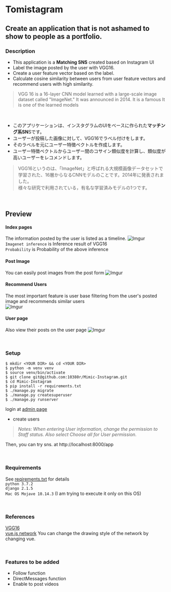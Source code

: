 # Tomistagram

## Create an application that is not ashamed to show to people as a portfolio.

### Description
- This application is a **Matching SNS** created based on Instagram UI
- Label the image posted by the user with VGG16.  
- Create a user feature vector based on the label.  
- Calculate cosine similarity between users from user feature vectors and recommend users with high similarity.  
> VGG 16 is a 16-layer CNN model learned with a large-scale image dataset called "ImageNet." It was announced in 2014. It is a famous It is one of the learned models  

<br>

- このアプリケーションは、インスタグラムのUIをベースに作られた**マッチング系SN**Sです。  
- ユーザーが投稿した画像に対して、VGG16でラベル付けをします。  
- そのラベルを元にユーザー特徴ベクトルを作成します。
- ユーザー特徴ベクトルからユーザー間のコサイン類似度を計算し、類似度が高いユーザーをレコメンドします。  
 > VGG16というのは、「ImageNet」と呼ばれる大規模画像データセットで学習された、16層からなるCNNモデルのことです。2014年に発表されました。  
 > 様々な研究で利用されている，有名な学習済みモデルの1つです。

<br>

## Preview
  #### Index pages
  The information posted by the user is listed as a timeline.
  ![Imgur](https://i.imgur.com/yrTnLXI.gif)  
  `Imagenet inference` is Inference result of VGG16  
  `Probability` is Probability of the above inference  
  
  #### Post Image
  You can easily post images from the post form
  ![Imgur](https://i.imgur.com/DVe92po.gif)  
  
  #### Recommend Users
  The most important feature is user base filtering from the user's posted image and recommends similar users  
  ![Imgur](https://i.imgur.com/b7sowfW.png)  
  
  #### User page
  Also view their posts on the user page
  ![Imgur](https://i.imgur.com/a6e9nGa.png)

<br>

### Setup
`$ mkdir <YOUR DIR> && cd <YOUR DIR>`  
`$ python -m venv venv`  
`$ source venv/bin/activate`  
`$ git clone git@github.com:10380r/Mimic-Instagram.git`  
`$ cd Mimic-Instagram`  
`$ pip install -r requirements.txt`  
`$ ./manage.py migrate`  
`$ ./manage.py createsuperuser`  
`$ ./manage.py runserver`  

login at [admin page](http://localhost:8000/admin)
  - create users
  > _Notes: When entering User information, change the permission to Staff status. Also select Choose all for User permission._

Then, you can try sns. at http://localhost:8000/app

<br>

### Requirements
See [reqirements.txt](https://github.com/10380r/Mimic-Instagram/blob/master/requirements.txt) for details  
`python 3.7.2`  
`django 2.1.5`  
`Mac OS Mojave 10.14.3` (I am trying to execute it only on this OS)  

<br>

### References
[VGG16](https://keras.io/ja/applications/#vgg1://keras.io/ja/applications/#vgg16)  
[vue.js network](http://visjs.org/docs/network/) You can change the drawing style of the network by changing vue.

<br>

### Features to be added
- Follow function
- DirectMessages function
- Enable to post videos
